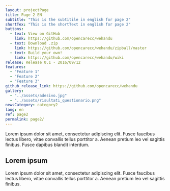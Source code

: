 ```yaml
---
layout: projectPage
title: Page 2 EN
subtitle: "This is the subtitile in english for page 2"
shortTex: "This is the shortText in english for page 2"
buttons:
  - text: View on GitHub
    link: https://github.com/opencarecc/wehandu
  - text: Download .zip
    link: https://github.com/opencarecc/wehandu/zipball/master
  - text: Build your own!
    link: https://github.com/opencarecc/wehandu/wiki
release: Release 0.1 - 2016/09/12
features:
  - "Feature 1"
  - "Feature 2"
  - "Feature 3"
github_release_link: https://github.com/opencarecc/wehandu
gallery:
  - "../assets/adesivo.jpg"
  - "../assets/risultati_questionario.png"
newsCategory: category2
lang: en
ref: page2
permalink: page2/
---
```


Lorem ipsum dolor sit amet, consectetur adipiscing elit. Fusce faucibus lectus libero, vitae convallis tellus porttitor a. Aenean pretium leo vel sagittis finibus. Fusce dapibus blandit interdum.

## Lorem ipsum
Lorem ipsum dolor sit amet, consectetur adipiscing elit. Fusce faucibus lectus libero, vitae convallis tellus porttitor a. Aenean pretium leo vel sagittis finibus.
